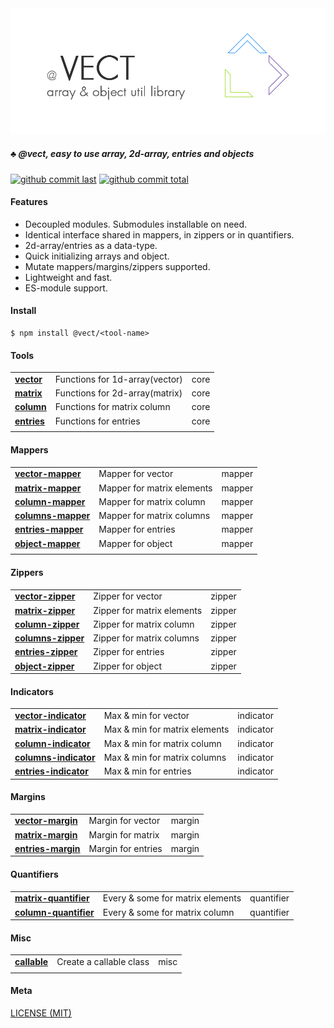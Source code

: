 <div style="text-align:center">
	<img src="media/logo.default.png" />
</div>

##### :clubs: @vect, easy to use array, 2d-array, entries and objects

[![github commit last][badge-github-last-commit]][url-github]
[![github commit total][badge-github-commit-count]][url-github]

[//]: <> (Shields)
[badge-github-last-commit]: https://flat.badgen.net/github/last-commit/hoyeungw/vect
[badge-github-commit-count]: https://flat.badgen.net/github/commits/hoyeungw/vect

[//]: <> (Link)
[url-github]: https://github.com/hoyeungw/vect

#### Features

- Decoupled modules. Submodules installable on need.
- Identical interface shared in mappers, in zippers or in quantifiers.
- 2d-array/entries as a data-type.
- Quick initializing arrays and object.
- Mutate mappers/margins/zippers supported.
- Lightweight and fast.
- ES-module support.

#### Install

```console
$ npm install @vect/<tool-name>
```

#### Tools
|                                                            |                                    |            |
| ---------------------------------------------------------- | ---------------------------------- | ---------- |
| [**vector**](pkg-core/vector)                              | Functions for 1d-array(vector)     | core       |
| [**matrix**](pkg-core/matrix)                              | Functions for 2d-array(matrix)     | core       |
| [**column**](pkg-core/column)                              | Functions for matrix column        | core       |
| [**entries**](pkg-core/entries)                            | Functions for entries              | core       |
|                                                            |                                    |            |

#### Mappers
|                                                            |                                    |            |
| ---------------------------------------------------------- | ---------------------------------- | ---------- |
| [**vector-mapper**](pkg-mapper/vector-mapper)              | Mapper for vector                  | mapper     |
| [**matrix-mapper**](pkg-mapper/matrix-mapper)              | Mapper for matrix elements         | mapper     |
| [**column-mapper**](pkg-mapper/column-mapper)              | Mapper for matrix column           | mapper     |
| [**columns-mapper**](pkg-mapper/columns-mapper)            | Mapper for matrix columns          | mapper     |
| [**entries-mapper**](pkg-mapper/entries-mapper)            | Mapper for entries                 | mapper     |
| [**object-mapper**](pkg-mapper/object-mapper)              | Mapper for object                  | mapper     |
|                                                            |                                    |            |

#### Zippers
|                                                            |                                    |            |
| ---------------------------------------------------------- | ---------------------------------- | ---------- |
| [**vector-zipper**](pkg-zipper/vector-zipper)              | Zipper for vector                  | zipper     |
| [**matrix-zipper**](pkg-zipper/matrix-zipper)              | Zipper for matrix elements         | zipper     |
| [**column-zipper**](pkg-zipper/column-zipper)              | Zipper for matrix column           | zipper     |
| [**columns-zipper**](pkg-zipper/columns-zipper)            | Zipper for matrix columns          | zipper     |
| [**entries-zipper**](pkg-zipper/entries-zipper)            | Zipper for entries                 | zipper     |
| [**object-zipper**](pkg-zipper/object-zipper)              | Zipper for object                  | zipper     |

#### Indicators
|                                                            |                                    |            |
| ---------------------------------------------------------- | ---------------------------------- | ---------- |
| [**vector-indicator**](pkg-indicator/vector-indicator)     | Max & min for vector               | indicator  |
| [**matrix-indicator**](pkg-indicator/matrix-indicator)     | Max & min for matrix elements      | indicator  |
| [**column-indicator**](pkg-indicator/column-indicator)     | Max & min for matrix column        | indicator  |
| [**columns-indicator**](pkg-indicator/columns-indicator)   | Max & min for matrix columns       | indicator  |
| [**entries-indicator**](pkg-indicator/entries-indicator)   | Max & min for entries              | indicator  |

#### Margins
|                                                            |                                    |            |
| ---------------------------------------------------------- | ---------------------------------- | ---------- |
| [**vector-margin**](pkg-margin/vector-margin)              | Margin for vector                  | margin     |
| [**matrix-margin**](pkg-margin/matrix-margin)              | Margin for matrix                  | margin     |
| [**entries-margin**](pkg-margin/entries-margin)            | Margin for entries                 | margin     |

#### Quantifiers
|                                                            |                                    |            |
| ---------------------------------------------------------- | ---------------------------------- | ---------- |
| [**matrix-quantifier**](pkg-quantifier/matrix-quantifier)  | Every & some for matrix elements   | quantifier |
| [**column-quantifier**](pkg-quantifier/column-quantifier)  | Every & some for matrix column     | quantifier |

#### Misc
|                                                            |                                    |            |
| ---------------------------------------------------------- | ---------------------------------- | ---------- |
| [**callable**](pkg-util/callable)                          | Create a callable class            | misc       |
|                                                            |                                    |            |

#### Meta
[LICENSE (MIT)](LICENSE)
